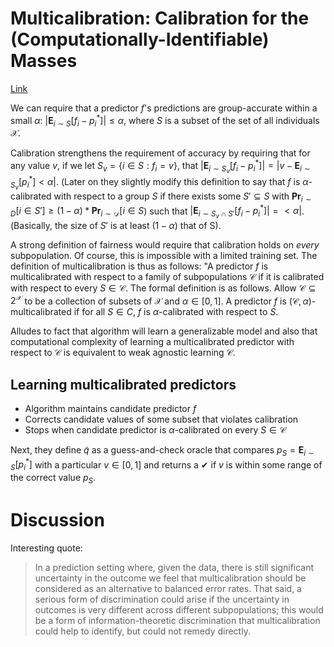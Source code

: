 # Multicalibration: Calibration for the (Computationally-Identifiable) Masses

[Link](http://proceedings.mlr.press/v80/hebert-johnson18a.html)

We can require that a predictor $f$'s predictions are group-accurate within a small $\alpha$: $|\mathbf{E}_{i\sim S}[f_i-p_i^*]|\leq \alpha$, where $S$ is a subset of the set of all individuals $\mathcal{X}$. 

Calibration strengthens the requirement of accuracy by requiring that for any value $v$, if we let $S_v = \{i\in S: f_i=v \}$, that $|\mathbf{E}_{i\sim S_v}[f_i-p^*_i]|=|v-\mathbf{E}_{i\sim S_v}[p^*_i] < \alpha|$. (Later on they slightly modify this definition to say that $f$ is $\alpha$-calibrated with respect to a group $S$ if there exists some $S'\subseteq S$ with $\mathbf{Pr}_{i\sim D}[i\in S']\geq (1-\alpha)* \mathbf{Pr}_{i\sim \mathcal{D}}[i\in S$) such that $|\mathbf{E}_{i\sim S_v \cap S'}[f_i-p^*_i]|=< \alpha|$. (Basically, the size of $S'$ is at least ($1-\alpha$) that of S). 

A strong definition of fairness would require that calibration holds on _every_ subpopulation. Of course, this is impossible with a limited training set. The definition of multicalibration is thus as follows: "A predictor $f$ is multicalibrated with respect to a family of subpopulations $\mathcal{C}$ if it is calibrated with respect to every $S \in \mathcal{C}$. The formal definition is as follows. Allow $\mathcal{C} \subseteq 2^{\mathcal{X}}$ to be a collection of subsets of $\mathcal{X}$ and $\alpha \in [0,1]$. A predictor $f$ is $(\mathcal{C},\alpha)$-multicalibrated if for all $S\in C$, $f$ is $\alpha$-calibrated with respect to $S$.

Alludes to fact that algorithm will learn a generalizable model and also that computational complexity of learning a multicalibrated predictor with respect to $\mathcal{C}$ is equivalent to weak agnostic learning $\mathcal{C}$.

## Learning multicalibrated predictors
* Algorithm maintains candidate predictor $f$
* Corrects candidate values of some subset that violates calibration
* Stops when candidate predictor is $\alpha$-calibrated on every $S\in\mathcal{C}$

Next, they define $\tilde{q}$ as a guess-and-check oracle that compares $p_{S}=\mathbf{E}_{i\sim S}[p^*_i]$ with a particular $v \in [0,1]$ and returns a ✔ if $v$ is within some range of the correct value $p_S$.

# Discussion
Interesting quote: 

> In a prediction setting where, given the data, there is still significant uncertainty in the outcome we feel that multicalibration should be considered as an alternative to balanced error rates. That said, a serious form of discrimination could arise if the uncertainty in outcomes is very different across different subpopulations; this would be a form of information-theoretic discrimination that multicalibration could help to identify, but could not remedy directly. 